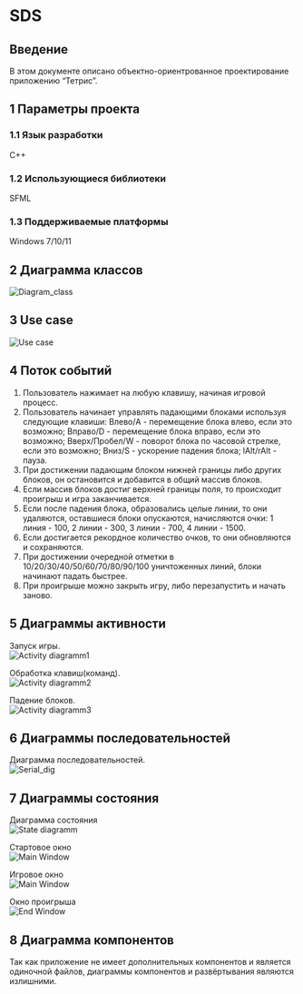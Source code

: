 # SDS

## Введение

В этом документе описано объектно-ориентрованное проектирование приложению “Тетрис”.

## 1 Параметры проекта

### 1.1 Язык разработки

С++

### 1.2 Использующиеся библиотеки

SFML

### 1.3 Поддерживаемые платформы

Windows 7/10/11

## 2 Диаграмма классов

![Diagram_class](illustrations/ClassDiagramm.png)

## 3 Use case

![Use case](illustrations/usecase.png)

## 4 Поток событий

1. Пользователь нажимает на любую клавишу, начиная игровой процесс.
2. Пользователь начинает управлять падающими блоками используя следующие клавиши: Влево/A - перемещение блока влево, если это возможно; Вправо/D -  перемещение блока вправо, если это возможно; Вверх/Пробел/W - поворот блока по часовой стрелке, если это возможно; Вниз/S - ускорение падения блока; lAlt/rAlt - пауза.
3. При достижении падающим блоком нижней границы либо других блоков, он остановится и добавится в общий массив блоков.
4. Если массив блоков достиг верхней границы поля, то происходит проигрыш и игра заканчивается.
5. Если после падения блока, образовались целые линии, то они удаляются, оставшиеся блоки опускаются, начисляются очки: 1 линия - 100, 2 линии - 300, 3 линии - 700, 4 линии - 1500.
6. Если достигается рекордное количество очков, то они обновляются и сохраняются.
7. При достижении очередной отметки в 10/20/30/40/50/60/70/80/90/100 уничтоженных линий, блоки начинают падать быстрее.
8. При проигрыше можно закрыть игру, либо перезапустить и начать заново.


## 5 Диаграммы активности

Запуск игры.  
![Activity diagramm1](illustrations/activity.png)  

Обработка клавиш(команд).  
![Activity diagramm2](illustrations/command.png)  

Падение блоков.  
![Activity diagramm3](illustrations/fall.png)  

## 6 Диаграммы последовательностей

Диаграмма последовательностей.  
![Serial_dig](illustrations/Serial_dig.png)

## 7 Диаграммы состояния

Диаграмма состояния  
![State diagramm](illustrations/State_dig.png)

Стартовое окно  
![Main Window](illustrations/StartWindow.png)

Игровое окно  
![Main Window](illustrations/MainWindow.png)

Окно проигрыша  
![End Window](illustrations/EndWindow.png)

## 8 Диаграмма компонентов

Так как приложение не имеет дополнительных компонентов и является одиночной файлов, диаграммы компонентов и развёртывания являются излишними.
